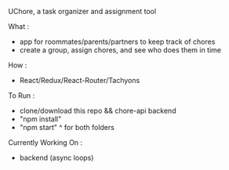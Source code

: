 UChore, a task organizer and assignment tool

What :
- app for roommates/parents/partners to keep track of chores
- create a group, assign chores, and see who does them in time

How :
- React/Redux/React-Router/Tachyons 

To Run :
- clone/download this repo && chore-api backend
- "npm install"
- "npm start" ^ for both folders

Currently Working On :
- backend (async loops)
